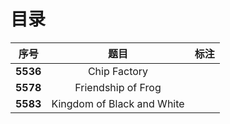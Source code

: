 # 目录

| 序号 | 题目 | 标注 |
| :-: | :-: | :-: |
| **5536** | Chip Factory |  |
| **5578** | Friendship of Frog |  |
| **5583** | Kingdom of Black and White |  |
